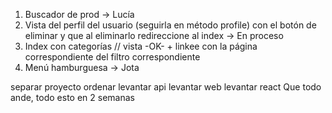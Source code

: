 1. Buscador de prod -> Lucía
2. Vista del perfil del usuario (seguirla en método profile) con el botón de eliminar y que al eliminarlo redireccione al index -> En proceso
3. Index con categorías // vista -OK- + linkee con la página correspondiente del filtro correspondiente
4. Menú hamburguesa -> Jota



separar proyecto
ordenar
levantar api
levantar web
levantar react
Que todo ande, todo esto en 2 semanas